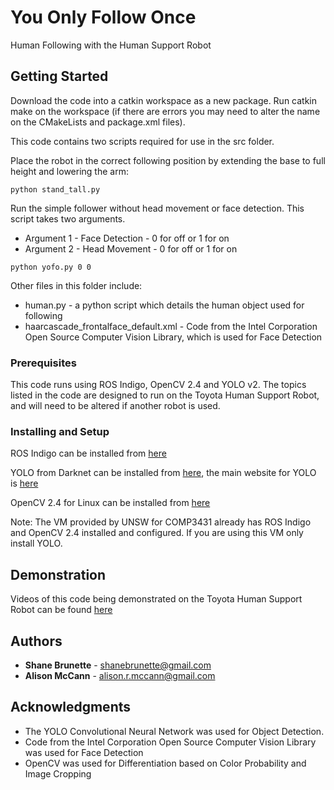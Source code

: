 # You Only Follow Once

Human Following with the Human Support Robot

## Getting Started

Download the code into a catkin workspace as a new package. Run catkin make on the workspace (if there are errors you may need to alter the name on the CMakeLists and package.xml files). 

This code contains two scripts required for use in the src folder. 

Place the robot in the correct following position by extending the base to full height and lowering the arm:

```
python stand_tall.py
```

Run the simple follower without head movement or face detection. This script takes two arguments. 
* Argument 1 - Face Detection - 0 for off or 1 for on
* Argument 2 - Head Movement - 0 for off or 1 for on 

```
python yofo.py 0 0 
```


Other files in this folder include:
* human.py - a python script which details the human object used for following
* haarcascade_frontalface_default.xml - Code from the Intel Corporation Open Source Computer Vision Library, which is used for Face Detection
 

### Prerequisites

This code runs using ROS Indigo, OpenCV 2.4 and YOLO v2. The topics listed in the code are designed to run on the Toyota Human Support Robot, and will need to be altered if another robot is used. 

### Installing and Setup

ROS Indigo can be installed from [here](http://wiki.ros.org/indigo/Installation)

YOLO from Darknet can be installed from [here](https://pjreddie.com/darknet/install/), the main website for YOLO is [here](https://pjreddie.com/darknet/yolo/)

OpenCV 2.4 for Linux can be installed from [here](https://docs.opencv.org/2.4/doc/tutorials/introduction/linux_install/linux_install.html)

Note: The VM provided by UNSW for COMP3431 already has ROS Indigo and OpenCV 2.4 installed and configured. If you are using this VM only install YOLO. 

## Demonstration 

Videos of this code being demonstrated on the Toyota Human Support Robot can be found [here]() 

## Authors

* **Shane Brunette** - shanebrunette@gmail.com
* **Alison McCann** - alison.r.mccann@gmail.com

## Acknowledgments

* The YOLO Convolutional Neural Network was used for Object Detection. 
* Code from the Intel Corporation Open Source Computer Vision Library was used for Face Detection
* OpenCV was used for Differentiation based on Color Probability and Image Cropping
